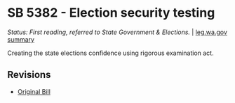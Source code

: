 # SB 5382 - Election security testing
*Status: First reading, referred to State Government & Elections.* | [leg.wa.gov summary](https://app.leg.wa.gov/billsummary?BillNumber=5382&Year=2021)

Creating the state elections confidence using rigorous examination act.

## Revisions
* [Original Bill](1/)